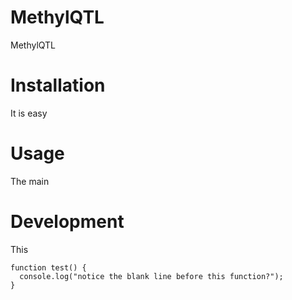 # MethylQTL
MethylQTL

# Installation
It is easy
# Usage
The main
# Development
This 
```
function test() {
  console.log("notice the blank line before this function?");
}
```

